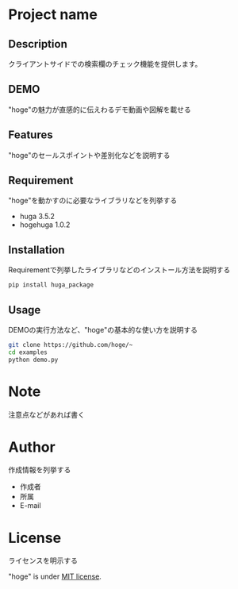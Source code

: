 # Project name

## Description

クライアントサイドでの検索欄のチェック機能を提供します。

## DEMO

"hoge"の魅力が直感的に伝えわるデモ動画や図解を載せる

## Features

"hoge"のセールスポイントや差別化などを説明する

## Requirement

"hoge"を動かすのに必要なライブラリなどを列挙する

- huga 3.5.2
- hogehuga 1.0.2

## Installation

Requirementで列挙したライブラリなどのインストール方法を説明する

```bash
pip install huga_package
```

## Usage

DEMOの実行方法など、"hoge"の基本的な使い方を説明する

```bash
git clone https://github.com/hoge/~
cd examples
python demo.py
```

# Note

注意点などがあれば書く

# Author

作成情報を列挙する

- 作成者
- 所属
- E-mail

# License

ライセンスを明示する

"hoge" is under [MIT license](https://en.wikipedia.org/wiki/MIT_License).
